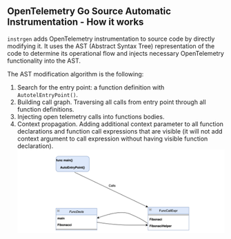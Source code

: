 ## OpenTelemetry Go Source Automatic Instrumentation - How it works

`instrgen` adds OpenTelemetry instrumentation to source code by directly modifying it.
It uses the AST (Abstract Syntax Tree) representation of the code to determine its operational flow and injects necessary OpenTelemetry functionality into the AST.

The AST modification algorithm is the following:
1. Search for the entry point: a function definition with `AutotelEntryPoint()`.
2. Building call graph. Traversing all calls from entry point through all function definitions.
3. Injecting open telemetry calls into functions bodies.
4. Context propagation. Adding additional context parameter to all function declarations and function call expressions that are visible
   (it will not add context argument to call expression without having visible function declaration).
![image info](./flow.png)